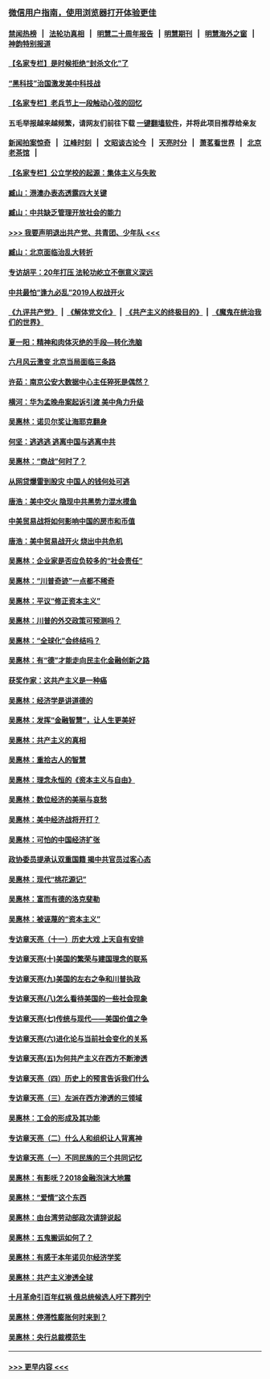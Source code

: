 ### [微信用户指南，使用浏览器打开体验更佳](https://github.com/gfw-breaker/banned-news1/blob/master/indexes/wechat-guide.md?t=0)
#### [禁闻热榜](热点新闻.md?t=0)  &nbsp;&nbsp;|&nbsp;&nbsp; [法轮功真相](https://github.com/gfw-breaker/truth/blob/master/README.md?t=0) &nbsp;&nbsp;|&nbsp;&nbsp; [明慧二十周年报告](https://github.com/gfw-breaker/mh-reports/blob/master/README.md?t=0) &nbsp;&nbsp;|&nbsp;&nbsp;[明慧期刊](https://github.com/gfw-breaker/mh-qikan) &nbsp;&nbsp;|&nbsp;&nbsp; [明慧海外之窗](https://github.com/gfw-breaker/mh-news/blob/master/README.md?t=0) &nbsp;&nbsp;|&nbsp;&nbsp; [神韵特别报道](https://github.com/gfw-breaker/mh-news/blob/master/shenyun.md?t=0)
#### [【名家专栏】是时候拒绝“封杀文化”了](../pages/nsc423/n11814093.md?t=02110711) 
#### [“黑科技”治国激发美中科技战](../pages/nsc423/n11638056.md?t=02110711) 
#### [【名家专栏】老兵节上一段触动心弦的回忆](../pages/nsc423/n11646016.md?t=02110711) 
#### 五毛举报越来越频繁，请网友们前往下载 [一键翻墙软件](https://github.com/gfw-breaker/ssr-accounts)，并将此项目推荐给亲友
#### [新闻拍案惊奇](https://github.com/gfw-breaker/banned-news1/blob/master/pages/link4.md) &nbsp;&nbsp;|&nbsp;&nbsp; [江峰时刻](https://github.com/gfw-breaker/banned-news1/blob/master/pages/link4.md) &nbsp;&nbsp;|&nbsp;&nbsp; [文昭谈古论今](https://github.com/gfw-breaker/banned-news1/blob/master/pages/link4.md) &nbsp;&nbsp;|&nbsp;&nbsp; [天亮时分](https://github.com/gfw-breaker/banned-news1/blob/master/pages/link4.md) &nbsp;&nbsp;|&nbsp;&nbsp; [萧茗看世界](https://github.com/gfw-breaker/banned-news1/blob/master/pages/link4.md) &nbsp;&nbsp;|&nbsp;&nbsp; [北京老茶馆](https://github.com/gfw-breaker/banned-news1/blob/master/pages/link4.md) &nbsp;&nbsp;|&nbsp;&nbsp; 
#### [【名家专栏】公立学校的起源：集体主义与失败](../pages/nsc423/n11601833.md?t=02110711) 
#### [臧山：港澳办表态透露四大关键](../pages/nsc423/n11421628.md?t=02110711) 
#### [臧山：中共缺乏管理开放社会的能力](../pages/nsc423/n11407457.md?t=02110711) 
#### [>>> 我要声明退出共产党、共青团、少年队 <<<](https://github.com/begood0513/goodnews/blob/master/quit/letter.md) 
#### [臧山：北京面临治乱大转折](../pages/nsc423/n11406895.md?t=02110711) 
#### [专访胡平：20年打压 法轮功屹立不倒意义深远](../pages/nsc423/n11398800.md?t=02110711) 
#### [中共最怕“逢九必乱”2019人权战开火](../pages/nsc423/n11385248.md?t=02110711) 
#### [《九评共产党》](https://github.com/begood0513/9ping.md/blob/master/README.md) &nbsp;|&nbsp; [《解体党文化》](../../../../jtdwh.md/blob/master/README.md)  &nbsp;|&nbsp; [《共产主义的终极目的》](../../../../gczydzjmd.md/blob/master/README.md) &nbsp;|&nbsp; [《魔鬼在统治我们的世界》](../../../../mgztzwmdsj.md/blob/master/README.md) 
#### [夏一阳：精神和肉体灭绝的手段—转化洗脑](../pages/nsc423/n11368250.md?t=02110711) 
#### [六月风云激变 北京当局面临三条路](../pages/nsc423/n11313668.md?t=02110711) 
#### [许茹：南京公安大数据中心主任猝死是偶然？](../pages/nsc423/n11064744.md?t=02110711) 
#### [横河：华为孟晚舟案起诉引渡 美中角力升级](../pages/nsc423/n11027230.md?t=02110711) 
#### [吴惠林：诺贝尔奖让海耶克翻身](../pages/nsc423/n10890049.md?t=02110711) 
#### [何坚：逃逃逃 逃离中国与逃离中共](../pages/nsc423/n10592891.md?t=02110711) 
#### [吴惠林：“商战”何时了？](../pages/nsc423/n10573558.md?t=02110711) 
#### [从网贷爆雷到股灾 中国人的钱何处可逃](../pages/nsc423/n10572800.md?t=02110711) 
#### [唐浩：美中交火 隐现中共黑势力混水摸鱼](../pages/nsc423/n10544040.md?t=02110711) 
#### [中美贸易战将如何影响中国的房市和币值](../pages/nsc423/n10543697.md?t=02110711) 
#### [唐浩：美中贸易战开火 烧出中共危机](../pages/nsc423/n10540126.md?t=02110711) 
#### [吴惠林：企业家是否应负较多的“社会责任”](../pages/nsc423/n10535022.md?t=02110711) 
#### [吴惠林：“川普奇迹”一点都不稀奇](../pages/nsc423/n10512808.md?t=02110711) 
#### [吴惠林：平议“修正资本主义”](../pages/nsc423/n10495724.md?t=02110711) 
#### [吴惠林：川普的外交政策可预测吗？](../pages/nsc423/n10462387.md?t=02110711) 
#### [吴惠林：“全球化”会终结吗？](../pages/nsc423/n10452838.md?t=02110711) 
#### [吴惠林：有“德”才能走向民主化金融创新之路](../pages/nsc423/n10432292.md?t=02110711) 
#### [获奖作家：这共产主义是一种癌](../pages/nsc423/n10431541.md?t=02110711) 
#### [吴惠林：经济学是讲道德的](../pages/nsc423/n10398014.md?t=02110711) 
#### [吴惠林：发挥“金融智慧”，让人生更美好](../pages/nsc423/n10375019.md?t=02110711) 
#### [吴惠林：共产主义的真相](../pages/nsc423/n10351394.md?t=02110711) 
#### [吴惠林：重拾古人的智慧](../pages/nsc423/n10337691.md?t=02110711) 
#### [吴惠林：理念永恒的《资本主义与自由》](../pages/nsc423/n10316274.md?t=02110711) 
#### [吴惠林：数位经济的美丽与哀愁](../pages/nsc423/n10292946.md?t=02110711) 
#### [吴惠林：美中经济战将开打？](../pages/nsc423/n10258825.md?t=02110711) 
#### [吴惠林：可怕的中国经济扩张](../pages/nsc423/n10219147.md?t=02110711) 
#### [政协委员提承认双重国籍 揭中共官员过客心态](../pages/nsc423/n10208809.md?t=02110711) 
#### [吴惠林：现代“桃花源记”](../pages/nsc423/n10185234.md?t=02110711) 
#### [吴惠林：富而有德的洛克斐勒](../pages/nsc423/n10142264.md?t=02110711) 
#### [吴惠林：被诬蔑的“资本主义”](../pages/nsc423/n10124816.md?t=02110711) 
#### [专访章天亮（十一）历史大戏 上天自有安排](../pages/nsc423/n10094905.md?t=02110711) 
#### [专访章天亮(十)美国的繁荣与建国理念的联系](../pages/nsc423/n10094899.md?t=02110711) 
#### [专访章天亮(九)美国的左右之争和川普执政](../pages/nsc423/n10094889.md?t=02110711) 
#### [专访章天亮(八)怎么看待美国的一些社会现象](../pages/nsc423/n10094857.md?t=02110711) 
#### [专访章天亮(七)传统与现代——美国价值之争](../pages/nsc423/n10093140.md?t=02110711) 
#### [专访章天亮(六)进化论与当前社会变化的关系](../pages/nsc423/n10092036.md?t=02110711) 
#### [专访章天亮(五)为何共产主义在西方不断渗透](../pages/nsc423/n10083620.md?t=02110711) 
#### [专访章天亮（四）历史上的预言告诉我们什么](../pages/nsc423/n10083606.md?t=02110711) 
#### [专访章天亮（三）左派在西方渗透的三领域](../pages/nsc423/n10081115.md?t=02110711) 
#### [吴惠林：工会的形成及其功能](../pages/nsc423/n10080633.md?t=02110711) 
#### [专访章天亮（二）什么人和组织让人背离神](../pages/nsc423/n10076637.md?t=02110711) 
#### [专访章天亮（一）不同民族的三个共同记忆](../pages/nsc423/n10074188.md?t=02110711) 
#### [吴惠林：有影呒？2018金融泡沫大地震](../pages/nsc423/n10040534.md?t=02110711) 
#### [吴惠林：“爱情”这个东西](../pages/nsc423/n10019423.md?t=02110711) 
#### [吴惠林：由台湾劳动部政次请辞说起](../pages/nsc423/n9979679.md?t=02110711) 
#### [吴惠林：五鬼搬运如何了？](../pages/nsc423/n9925338.md?t=02110711) 
#### [吴惠林：有感于本年诺贝尔经济学奖](../pages/nsc423/n9871883.md?t=02110711) 
#### [吴惠林：共产主义渗透全球](../pages/nsc423/n9812748.md?t=02110711) 
#### [十月革命引百年红祸 俄总统候选人吁下葬列宁](../pages/nsc423/n9810182.md?t=02110711) 
#### [吴惠林：停滞性膨胀何时来到？](../pages/nsc423/n9764136.md?t=02110711) 
#### [吴惠林：央行总裁模范生](../pages/nsc423/n9728134.md?t=02110711) 

----
#### [ >>> 更早内容 <<< ](../indexes/nsc423-earlier.md)
